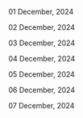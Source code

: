 01 December, 2024

02 December, 2024

03 December, 2024

04 December, 2024

05 December, 2024

06 December, 2024

07 December, 2024